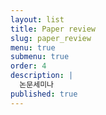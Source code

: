 ```yaml
---
layout: list
title: Paper review
slug: paper_review
menu: true
submenu: true
order: 4
description: |
  논문세미나 
published: true
---
```


